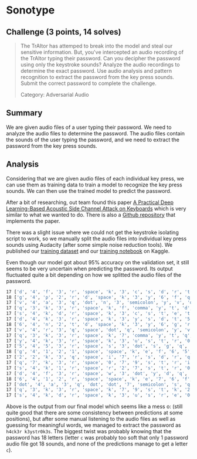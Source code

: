 # Sonotype

## Challenge (3 points, 14 solves)

> The TrAItor has attemped to break into the model and steal our sensitive information. But, you've intercepted an audio recording of the TrAItor typing their password. Can you decipher the password using only the keystroke sounds? Analyze the audio recordings to determine the exact password. Use audio analysis and pattern recognition to extract the password from the key press sounds. Submit the correct password to complete the challenge.
>
> Category: Adversarial Audio

## Summary

We are given audio files of a user typing their password. We need to analyze the audio files to determine the password. The audio files contain the sounds of the user typing the password, and we need to extract the password from the key press sounds.

## Analysis

Considering that we are given audio files of each individual key press, we can use them as training data to train a model to recognize the key press sounds. We can then use the trained model to predict the password.

After a bit of researching, out team found this paper [A Practical Deep Learning-Based Acoustic Side Channel Attack on Keyboards](https://arxiv.org/abs/2308.01074) which is very similar to what we wanted to do. There is also a [Github repository](https://github.com/MomirMilutinovic/keyboard-acoustic-side-channel-attack-coatnet/) that implements the paper.

There was a slight issue where we could not get the keystroke isolating script to work, so we manually split the audio files into individual key press sounds using Audacity (after some simple noise reduction tools). We published our [training dataset](https://www.kaggle.com/datasets/nguyncaoduy/keystroke-noiseless-final) and our [training notebook](https://www.kaggle.com/code/nguyncaoduy/keystroke-attack-ai-ctf-2024/notebook) on Kaggle.

Even though our model got about 95% accuracy on the validation set, it still seems to be very uncertain when predicting the password. Its output fluctuated quite a bit depending on how we splitted the audio files of the password.

```bash
17 ['d', '4', 'f', '3', 'r', 'space', 'k', '3', 'c', 's', 'd', 'r', 't', 'k', '4', '4', 'n']
18 ['g', '4', 'p', '2', 'r', 'd', 'space', 'k', '3', 'y', '6', 'f', 'q', 'enter', '9', 'x', 's', 'enter']
17 ['v', '4', 'a', '3', 'q', 'dot', 'n', '3', 'semicolon', 'y', 'v', 'q', 't', 'k', '3', 'y', 'm']
17 ['q', '3', 'k', '3', 'r', 'space', 'k', 'f', 'comma', 'y', 't', 'd', 'i', 'k', 'j', '7', 'enter']
17 ['s', '4', 'k', 'd', 'r', 'space', 'k', '3', 'c', 's', 't', 'e', 't', 'k', '3', 's', 'enter']
17 ['d', '4', 'k', '3', 'r', 'space', 'k', '3', 'y', 's', 'd', 't', '5', 's', '4', '4', 'n']
18 ['6', '4', 'n', '2', 't', 'd', 'space', 'k', '3', 'y', '6', 'g', 'r', 'space', '9', '7', 's', 'enter']
17 ['v', '4', 'r', '3', 'q', 'space', 'dot', 'q', 'semicolon', 'y', 'v', 'r', 't', 'k', '3', 's', 'enter']
17 ['q', '3', 'k', '3', 'r', 'space', 'k', '7', 'comma', 'y', 't', 'q', 'i', 'k', 'w', 'y', 'enter']
17 ['y', '4', 'k', '3', 'r', 'space', 'k', '3', 'u', 's', 't', 'r', '0', 'k', '3', 's', 'enter']
17 ['5', '4', '5', '3', 'r', 'space', 's', '3', 'dot', 's', 'g', 'q', '5', 's', '2', '5', '0']
18 ['g', '4', '1', '2', '1', 'space', 'space', 'k', 'e', 'f', '6', '5', 'r', 'space', '9', '7', 's', 'enter']
17 ['2', '2', 'k', '3', 'q', 'space', 'i', '7', 'r', 's', 'd', 'r', 'q', 'k', '3', 's', 'enter']
17 ['q', '7', 'k', '3', 'r', 'space', '0', '7', '9', 's', 't', 'r', 'i', 'k', 'w', '7', 'enter']
17 ['s', '4', 'k', '1', 'r', 'space', 'r', '2', '7', 's', 't', 'r', '0', 'k', '3', 's', 'enter']
17 ['d', '4', 'f', '3', 'r', 'space', 'w', '3', 'dot', 'y', 'd', 'q', '5', 'k', '4', '4', 'n']
18 ['6', '4', '1', '2', 'r', 'space', 'space', 'k', 'e', '7', '6', 'f', 'q', 'space', '9', '7', 's', 'enter']
17 ['dot', '4', 'a', '3', 'q', 'dot', 'dot', '7', 'semicolon', 's', 'q', 'q', 't', 'k', '3', 'w', 'z']
17 ['q', '3', 'k', '3', 'r', 'space', 'k', '7', '9', 's', 't', 'k', '2', 'k', '3', '7', 'enter']
17 ['s', '4', 'k', 'd', 'r', 'space', 'k', '3', 'u', 's', 'r', 'e', '0', 'k', '3', 's', 'enter']
```

Above is the output from our final model which seems like a mess o: (still quite good that there are some consistency between predictions at some positions), but after some manual listening to the audio files as well as guessing for meaningful words, we managed to extract the password as `h4ck3r k3ystr0k3s`. The biggest twist was probably knowing that the password has 18 letters (letter `c` was probably too soft that only 1 password audio file got 18 sounds, and none of the predictions manage to get a letter `c`).
